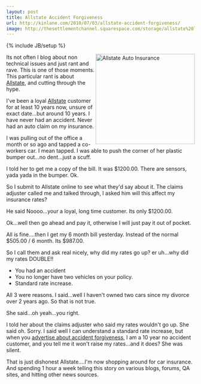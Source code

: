 ```yaml
---
layout: post
title: Allstate Accident Forgiveness
url: http://kinlane.com/2010/07/03/allstate-accident-forgiveness/
image: http://thesettlementchannel.squarespace.com/storage/allstate%20logo.jpeg
---
```

{% include JB/setup %}
<p>
     <img class="alignnone c1" title="Allstate Auto Insurance" src="http://thesettlementchannel.squarespace.com/storage/allstate%20logo.jpeg"  width="265" height="240" align="right" />Its not often I blog about non technical issues and just rant and rave. This is one of those moments. This particular rant is about <a href="http://www.allstate.com" target="_blank">Allstate</a>, and cutting through the hype.
</p>

<p>
     I've been a loyal <a href="http://www.allstate.com" target="_blank">Allstate</a> customer for at least 10 years now, unsure of exact date...but around 10 years. I have never had an accident. Never had an auto claim on my insurance.
</p>

<p>
     I was pulling out of the office a month or so ago and tapped a co-workers car. I mean tapped. I was able to push the corner of her plastic bumper out...no dent...just a scuff.
</p>

<p>
     I told her to get me a copy of the bill. It was $1200.00. There are sensors, yada yada in the bumper. Ok.
</p>

<p>
     So I submit to Allstate online to see what they'd say about it. The claims adjuster called me and talked through, I asked him will this affect my insurance rates?
</p>

<p>
     He said Noooo...your a loyal, long time customer. Its only $1200.00.
</p>

<p>
     Ok...well then go ahead and pay it, otherwise I will just pay it out of pocket.
</p>

<p>
     All is fine....then I get my 6 month bill yesterday. Instead of the normal $505.00 / 6 month. Its $987.00.
</p>

<p>
     So I call them and ask real nicely, why did my rates go up? er uh...why did my rates DOUBLE!!
</p>
<ul class="mainlist">
     <li>You had an accident
     </li>
     <li>You no longer have two vehicles on your policy.
     </li>
     <li>Standard rate increase.
     </li>
</ul>
<p>
     All 3 were reasons. I said...well I haven't owned two cars since my divorce over 2 years ago. So that is not true.
</p>

<p>
     She said...oh yeah...you right.
</p>

<p>
     I told her about the claims adjuster who said my rates wouldn't go up. She said oh. Sorry. I said well I can understand a standard rate increase, but when you <a href="http://www.allstate.com/auto-insurance/auto-insurance-features.aspx" target="_blank">advertise about accident forgiveness</a>, I am a 10 year no accident customer, and you tell me it won't raise my rates...and it does? She was silent.
</p>

<p>
     That is just dishonest Allstate....I'm now shopping around for car insurance. And spending 1 hour a week telling this story on various blogs, forums, QA sites, and hitting other news sources.
</p>